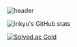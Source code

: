 ![header](https://capsule-render.vercel.app/api?type=wave&color=auto&height=300&section=header&text=InkyuBae&fontSize=90)

![inkyu's GitHub stats](https://github-readme-stats.vercel.app/api?username=grapestore&show_icons=true&theme=buefy)

[![Solved.ac Gold](http://mazassumnida.wtf/api/generate_badge?boj={bofde})](https://solved.ac/{bofde})
